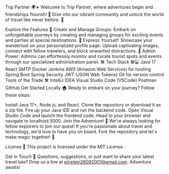 Trip Partner 🌍✈️
Welcome to Trip Partner, where adventures begin and friendships flourish! 🚀 Dive into our vibrant community and unlock the world of travel like never before. 🌟

Explore the Features 🌟
Create and Manage Groups: Embark on unforgettable journeys by creating and managing groups for exciting events and parties at special destinations. 🎉
Express Yourself: Showcase your wanderlust on your personalized profile page. Upload captivating images, connect with fellow travelers, and block unwanted distractions. 📸
Admin Power: Admins can effortlessly monitor and curate tourist spots and events through our specialized administration panel. 🛠️
Tech Stack 🛠️💻
Java 17
React
SMTP
Docker
Jenkins
AWS (Amazon Web Services) for hosting
Spring Boot
Spring Security
JWT (JSON Web Tokens)
Git for version control
Tools of the Trade 🛠️
IntelliJ IDEA
Visual Studio Code (VSCode)
Postman
GitHub
Get Started Locally 🏠
Ready to embark on your journey? Follow these steps:

Install Java 17+, Node.js, and React.
Clone the repository or download it as a zip file.
Fire up your Java IDE and run the backend code.
Open Visual Studio Code and launch the frontend code.
Head to your browser and navigate to localhost:3000.
Join the Adventure! 🚀
We're always looking for fellow explorers to join our quest! If you're passionate about travel and technology, we'd love to have you on board. Fork the repository and let's make magic together! 🌟

License 📝
This project is licensed under the MIT License.

Get in Touch 📧
Questions, suggestions, or just want to share your latest travel tale? Drop us a line at einstein26092001@email.com. Adventure awaits!
